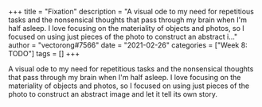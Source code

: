 +++
title = "Fixation"
description = "A visual ode to my need for repetitious tasks and the nonsensical thoughts that pass through my brain when I'm half asleep. I love focusing on the materiality of objects and photos, so I focused on using just pieces of the photo to construct an abstract i..."
author = "vectorong#7566"
date = "2021-02-26"
categories = ["Week 8: TODO"]
tags = []
+++

A visual ode to my need for repetitious tasks and the nonsensical thoughts that pass through my brain when I'm half asleep. I love focusing on the materiality of objects and photos, so I focused on using just pieces of the photo to construct an abstract image and let it tell its own story.
